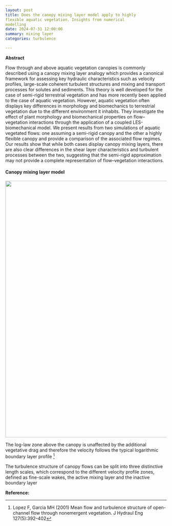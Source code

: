 ```yaml
---
layout: post
title: Does the canopy mixing layer model apply to highly
flexible aquatic vegetation. Insights from numerical
modelling
date: 2024-07-31 12:00:00
summary: mixing layer
categories: turbulence

---
```


**Abstract**

Flow through and above aquatic vegetation canopies is commonly described using a canopy mixing layer analogy which provides a canonical framework for assessing key hydraulic characteristics such as velocity profiles, large-scale coherent turbulent structures and mixing and transport processes for solutes and sediments. This theory is well developed for the case of semi-rigid terrestrial vegetation and has more recently been applied to the case of aquatic vegetation. However, aquatic vegetation often displays key differences in morphology and biomechanics to terrestrial vegetation due to the different environment it inhabits.  They investigate the effect of plant morphology and biomechanical properties on flow–vegetation interactions through the application of a coupled LES-biomechanical model.  We present results from two simulations of aquatic vegetated flows: one assuming a semi-rigid canopy and the other a highly flexible canopy and provide a comparison of the associated flow regimes. Our results show that while both cases display canopy mixing layers, there are also clear differences in the shear layer characteristics and turbulent processes between the two, suggesting that the semi-rigid approximation may not provide a complete representation of flow–vegetation interactions.  

#### Canopy mixing layer model

<img src="https://cdn.jsdelivr.net/gh/lifeiny/imageField/blog/20240731/F1_canopy_flow.png" width="800" />

The log-law zone above the canopy is unaffected by the additional vegetative drag and therefore the velocity follows the typical logarithmic boundary layer profile [^1]

The turbulence structure of canopy flows can be split into three distinctive length scales, which correspond to the different velocity profile zones, defined as fine-scale wakes, the active mixing layer and the inactive boundary layer  



**Reference:**

[^1]: Lopez F, Garcia MH (2001) Mean flow and turbulence structure of open-channel flow through nonemergent vegetation. J Hydraul Eng 127(5):392–402


